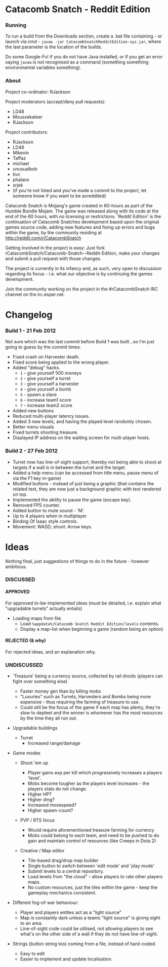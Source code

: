 Catacomb Snatch - Reddit Edition
================================
### Running
To run a build from the Downloads section, create a .bat file containing - or launch via cmd - `javaw -jar CatacombSnatchRedditEdition-xyz.jar`, where the last parameter  is the location of the builds.

Do some Google-Fu! if you do not have Java installed, or if you get an error saying `javaw` is not recognised as a command (something something environmental variables something).

### About
Project co-ordinator: RJackson

Project moderators (accept/deny pull requests):

* LD48
* Moussekateer
* RJackson

Project contributors:

* RJackson
* LD48
* Mikevin
* Taffaz
* michael
* unusualbob
* bvc
* phalanx
* srjek
* (if you're not listed and you've made a commit to the project, let someone know if you want to be acreddited)

Catacomb Snatch is Mojang's game created in 60-hours as part of the Humble Bundle Mojam. The game was released along with its code at the end of the 60 hours, with no licensing or restrictions.  'Reddit Edition' is the continuation of Catacomb Snatches development based upon the original games source code, adding new features and fixing up errors and bugs within the game, by the community residing at http://reddit.com/r/CatacombSnatch

Getting involved in the project is easy:  Just fork rCatacombSnatch/Catacomb-Snatch--Reddit-Edition, make your changes and submit a pull request with those changes.

The project is currently in its infancy and, as such, very open to discussion regarding its focus - i.e. what our objective is by continuing the games development.

Join the community working on the project in the #rCatacombSnatch IRC channel on the irc.esper.net.

Changelog
=========
### Build 1 - 21 Feb 2012
Not sure which was the last commit before Build 1 was built...so I'm just going to guess by the commit times.

* Fixed crash on Harvester death.
* Fixed score being applied to the wrong player.
* Added "debug" hacks.
  * `1` - give yourself 500 moneys
  * `2` - give yourself a turret
  * `3` - give yourself a harvester
  * `4` - give yourself a bomb
  * `5` - spawn a slave 
  * `6` - increase team1 score
  * `7` - increase team2 score 
* Added new buttons
* Reduced multi-player latency issues.
* Added 3 new levels, and having the played level randomly chosen.
* Better menu visuals
* Fixed turrets shooting treasure.
* Displayed IP address on the waiting screen for multi-player hosts.

### Build 2 - 27 Feb 2012
* Turret now has line-of-sight support, thereby not being able to shoot at targets if a wall is in between the turret and the target.
* Added a help menu (can be accessed from title menu, pause menu of via the F1 key in-game)
* Modified buttons - instead of just being a graphic (that contains the related text, they are now just a background graphic with text rendered on top.
* Implemented the ability to pause the game (escape key).
* Removed FPS counter.
* Added button to mute sound - 'M'.
* Up to 4 players when in multiplayer
* Binding Of Isaac style controls.
 * Movement: WASD; shoot: Arrow keys.

Ideas
=====
Nothing final, just suggestions of things to do in the future - however ambitious.
### DISCUSSED
#### APPROVED
For approved to-be-implemented ideas (must be detailed, i.e. explain what "upgradable turrets" actually entails)

* Loading maps from file
  * Load `%appdata%/Catacomb Snatch Reddit Edition/levels` contents.
  * Display a map-list when beginning a game (random being an option)

#### REJECTED (& why)
For rejected ideas, and an explanation why.

### UNDISCUSSED

* 'Treasure' being a currency source, collected by rail droids (players can fight over something else)
  * Faster money gen than by killing mobs
  * "Luxuries" such as Turrets, Harvesters and Bombs being more expensive - thus requiring the farming of treasure to use.
  * Could still be the focus of the game if each map has plenty, they're slow to depleet and the winner is whomever has the most resources by the time they all run out.

* Upgradable buildings
  * Turret
    * Increased range/damage

* Game modes
  * Shoot 'em up
	  * Player gains exp per kill which progressively increases a players 'level'.
	  * Mobs become tougher as the players level increases - the players stats do not change.
      * Higher HP?
      * Higher dmg?
      * Increased movespeed?
      * Higher spawn-count?

  * PVP / RTS focus
    * Would require aforementioned treasure farming for currency
    * Mobs could belong to each team, and need to be pushed to do gain and maintain control of resources (like Creeps in Dota 2)

  * Creative / Map editor
    * Tile-based drag/drop map builder
    * Single button to switch between 'edit mode' and 'play mode'
    * Submit levels to a central repository.
    * Load levels from "the cloud" - allow players to rate other players maps.
    * No custom resources, just the tiles within the game - keep the gameplay mechanics consistent.

* Different fog-of-war behaviour:
  * Player and players entites act as a "light source"
  * Map is constantly dark unless a teams "light source" is giving sight to an area.
  * Line-of-sight code could be utilised, not allowing players to see what's on the other side of a wall if they do not have line-of-sight.

* Strings (button string too) coming from a file, instead of hard-coded.
  * Easy to edit
  * Easier to implement and update localisation.